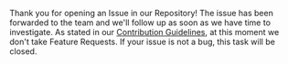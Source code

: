 Thank you for opening an Issue in our Repository!
The issue has been forwarded to the team and we'll follow up as soon as we have time to investigate. 
As stated in our [Contribution Guidelines](https://github.com/duckduckgo/Android/blob/develop/CONTRIBUTING.md), 
at this moment we don't take Feature Requests. If your issue is not a bug, this task will be closed.

